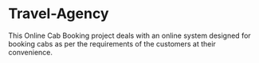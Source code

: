 # Travel-Agency
This Online Cab Booking project deals with an online system designed for booking cabs as per the requirements of the customers at their convenience.
